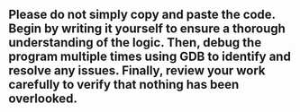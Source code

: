 
## Please do not simply copy and paste the code. Begin by writing it yourself to ensure a thorough understanding of the logic. Then, debug the program multiple times using GDB to identify and resolve any issues. Finally, review your work carefully to verify that nothing has been overlooked.
